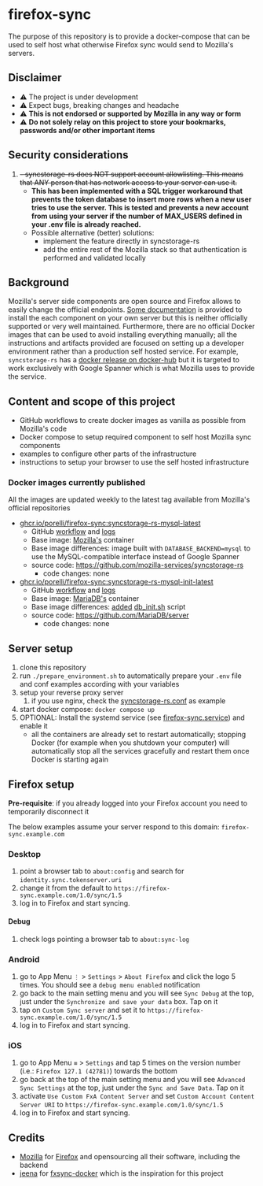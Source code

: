 # firefox-sync

The purpose of this repository is to provide a docker-compose that can be used to self host what otherwise Firefox sync would send to Mozilla's servers.

## Disclaimer

- ⚠️ The project is under development
- ⚠️ Expect bugs, breaking changes and headache
- ⚠️ **This is not endorsed or supported by Mozilla in any way or form**
- ⚠️ **Do not solely relay on this project to store your bookmarks, passwords and/or other important items**

## Security considerations

1. ~~- syncstorage-rs does NOT support account allowlisting. This means that ANY person that has network access to your server can use it.~~
    - **This has been implemented with a SQL trigger workaround that prevents the token database to insert more rows when a new user tries to use the server. This is tested and prevents a new account from using your server if the number of MAX_USERS defined in your .env file is already reached.**
    - Possible alternative (better) solutions:
        - implement the feature directly in syncstorage-rs
        - add the entire rest of the Mozilla stack so that authentication is performed and validated locally

## Background

Mozilla's server side components are open source and Firefox allows to easily change the official endpoints.
[Some documentation](https://mozilla-services.readthedocs.io/en/latest/index.html) is provided to install the each component on your own server but this is neither officially supported or very well maintained. Furthermore, there are no official Docker images that can be used to avoid installing everything manually; all the instructions and artifacts provided are focused on setting up a developer environment rather than a production self hosted service. For example, `syncstorage-rs` has a [docker release on docker-hub](https://hub.docker.com/r/mozilla/syncstorage-rs/) but it is targeted to work exclusively with Google Spanner which is what Mozilla uses to provide the service.

## Content and scope of this project
- GitHub workflows to create docker images as vanilla as possible from Mozilla's code
- Docker compose to setup required component to self host Mozilla sync components
- examples to configure other parts of the infrastructure
- instructions to setup your browser to use the self hosted infrastructure

### Docker images currently published
All the images are updated weekly to the latest tag available from Mozilla's official repositories
- [ghcr.io/porelli/firefox-sync:syncstorage-rs-mysql-latest](https://github.com/porelli/firefox-sync/pkgs/container/firefox-sync/versions)
    - GitHub [workflow](/.github/workflows/syncstorage-rs.yml) and [logs](https://github.com/porelli/firefox-sync/actions/workflows/syncstorage-rs.yml)
    - Base image: [Mozilla's](https://github.com/mozilla-services/syncstorage-rs/blob/master/Dockerfile) container
    - Base image differences: image built with `DATABASE_BACKEND=mysql` to use the MySQL-compatible interface instead of Google Spanner
    - source code: https://github.com/mozilla-services/syncstorage-rs
        - code changes: none
- [ghcr.io/porelli/firefox-sync:syncstorage-rs-mysql-init-latest](https://github.com/porelli/firefox-sync/pkgs/container/firefox-sync/versions)
    - GitHub [workflow](/.github/workflows/syncstorage-rs.yml) and [logs](https://github.com/porelli/firefox-sync/actions/workflows/syncstorage-rs.yml)
    - Base image: [MariaDB's](https://github.com/MariaDB/mariadb-docker/blob/master/Dockerfile.template) container
    - Base image differences: [added](/syncstorage-rs-init/Dockerfile) [db_init.sh](/syncstorage-rs-init/db_init.sh) script
    - source code: https://github.com/MariaDB/server
        - code changes: none

## Server setup

1. clone this repository
1. run `./prepare_environment.sh` to automatically prepare your `.env` file and conf examples according with your variables
1. setup your reverse proxy server
    1. if you use nginx, check the [syncstorage-rs.conf](/config/nginx/syncstorage-rs-example.conf) as example
1. start docker compose: `docker compose up`
1. OPTIONAL: Install the systemd service (see [firefox-sync.service](/config/systemd/syncstorage-rs-example.service)) and enable it
    - all the containers are already set to restart automatically; stopping Docker (for example when you shutdown your computer) will automatically stop all the services gracefully and restart them once Docker is starting again

## Firefox setup

**Pre-requisite**: if you already logged into your Firefox account you need to temporarily disconnect it

The below examples assume your server respond to this domain: `firefox-sync.example.com`

### Desktop

1. point a browser tab to `about:config` and search for `identity.sync.tokenserver.uri`
1. change it from the default to `https://firefox-sync.example.com/1.0/sync/1.5`
1. log in to Firefox and start syncing.

#### Debug
1. check logs pointing a browser tab to `about:sync-log`

### Android

1. go to App Menu `⋮` > `Settings` > `About Firefox` and click the logo 5 times. You should see a `debug menu enabled` notification
1. go back to the main setting menu and you will see `Sync Debug` at the top, just under the `Synchronize and save your data` box. Tap on it
1. tap on `Custom Sync server` and set it to `https://firefox-sync.example.com/1.0/sync/1.5`
1. log in to Firefox and start syncing.

### iOS

1. go to App Menu `≡` > `Settings` and tap 5 times on the version number (i.e.: `Firefox 127.1 (42781)`) towards the bottom
1. go back at the top of the main setting menu and you will see `Advanced Sync Settings` at the top, just under the `Sync and Save Data`. Tap on it
1. activate `Use Custom FxA Content Server` and set `Custom Account Content Server URI` to `https://firefox-sync.example.com/1.0/sync/1.5`
1. log in to Firefox and start syncing.

## Credits
- [Mozilla](https://www.mozilla.org/) for [Firefox](https://www.mozilla.org/firefox) and opensourcing all their software, including the backend
- [jeena](https://github.com/jeena) for [fxsync-docker](https://github.com/jeena/fxsync-docker) which is the inspiration for this project